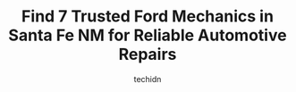 ---
layout: ampstory
image: https://images.unsplash.com/photo-1513219872556-78665cfff8bb?ixlib=rb-4.0.3&ixid=MnwxMjA3fDB8MHxwaG90by1wYWdlfHx8fGVufDB8fHx8&auto=format&fit=crop&w=640&h=853&q=80
author: techidn
featured: false
description: Looking for reliable and skilled Ford Mechanic in Santa Fe NM, USA? Your search ends here with the 7 best Ford Mechanic in town. With their expertise and commitment to delivering exceptional
title: Find 7 Trusted Ford Mechanics in Santa Fe NM for Reliable Automotive Repairs
cover:
   title: Find 7 Trusted Ford Mechanics in Santa Fe NM for Reliable Automotive Repairs
   subtitle: Rickpate
   background: https://images.unsplash.com/photo-1513219872556-78665cfff8bb?ixlib=rb-4.0.3&ixid=MnwxMjA3fDB8MHxwaG90by1wYWdlfHx8fGVufDB8fHx8&auto=format&fit=crop&w=640&h=853&q=80

pages: 
 - layout: thirds
   top: <h1>#1 Automotive Resources</h1>
   bottom: "<p>Matt at the front desk and the guys in the shop are very professional and extremely knowledgeable about what they are doing. After months and months of failed dealerships</p>"
   background: https://www.knot35.com/toplist/wp-content/uploads/2023/06/best-ford-mechanic-1-in-santa-fe-nm-1685832163.jpeg
   backgroundblur: true
 - layout: thirds
   top: <h1>#2 Automotive Professionals</h1>
   bottom: "<p>4230 Airport Rd Ste A, Santa Fe, NM 87507, United States</p>"
   background: https://www.knot35.com/toplist/wp-content/uploads/2023/06/best-ford-mechanic-2-in-santa-fe-nm-1685832164.jpeg
   cta:
      link: https://www.knot35.com/toplist/find-7-trusted-ford-mechanics-in-santa-fe-nm-for-reliable-automotive-repairs/
      text: Find 7 Trusted Ford Mechanics in Santa Fe NM for Reliable Automotive Repairs
 - layout: thirds
   top: <h1>#3 Angelos Auto Care & Repair</h1>
   bottom: "<p>2850 Rufina St STE F, Santa Fe, NM 87507, United States</p>"
   background: https://www.knot35.com/toplist/wp-content/uploads/2023/06/best-ford-mechanic-3-in-santa-fe-nm-1685832164.jpeg
   cta:
      link: https://www.knot35.com/toplist/find-7-trusted-ford-mechanics-in-santa-fe-nm-for-reliable-automotive-repairs/
      text: Find 7 Trusted Ford Mechanics in Santa Fe NM for Reliable Automotive Repairs
 - layout: thirds
   top: <h1>#4 FAST-FOREIGN Auto Services Techs</h1>
   bottom: "<p>2786 Agua Fria St, Santa Fe, NM 87507, United States</p>"
   background: https://images.unsplash.com/photo-1608501821300-4f99e58bba77?ixlib=rb-4.0.3&ixid=MnwxMjA3fDB8MHxwaG90by1wYWdlfHx8fGVufDB8fHx8&auto=format&fit=crop&w=640&h=853&q=80
   cta:
      link: https://www.knot35.com/toplist/find-7-trusted-ford-mechanics-in-santa-fe-nm-for-reliable-automotive-repairs/
      text: Find 7 Trusted Ford Mechanics in Santa Fe NM for Reliable Automotive Repairs
 - layout: thirds
   top: <h1>#5 Master Tech Auto Repair</h1>
   bottom: "<p>1221 Calle de Comercio, Santa Fe, NM 87507, United States</p>"
   background: https://images.unsplash.com/photo-1496096265110-f83ad7f96608?ixlib=rb-4.0.3&ixid=MnwxMjA3fDB8MHxwaG90by1wYWdlfHx8fGVufDB8fHx8&auto=format&fit=crop&w=640&h=853&q=80
   cta:
      link: https://www.knot35.com/toplist/find-7-trusted-ford-mechanics-in-santa-fe-nm-for-reliable-automotive-repairs/
      text: Find 7 Trusted Ford Mechanics in Santa Fe NM for Reliable Automotive Repairs
 - layout: thirds
   top: <h1>#6 CF Collision Center</h1>
   bottom: "<p>27726 W Frontage Rd, Santa Fe, NM 87507, United States</p>"
   background: https://images.unsplash.com/photo-1552083974-186346191183?ixlib=rb-4.0.3&ixid=MnwxMjA3fDB8MHxwaG90by1wYWdlfHx8fGVufDB8fHx8&auto=format&fit=crop&w=640&h=853&q=80
   cta:
      link: https://www.knot35.com/toplist/find-7-trusted-ford-mechanics-in-santa-fe-nm-for-reliable-automotive-repairs/
      text: Find 7 Trusted Ford Mechanics in Santa Fe NM for Reliable Automotive Repairs
 - layout: thirds
   top: <h1>#7 Alex Safety Lane</h1>
   bottom: "<p>1370 Pacheco St, Santa Fe, NM 87505, United States</p>"
   background: https://images.unsplash.com/photo-1546497974-b213c9efb599?ixlib=rb-4.0.3&ixid=MnwxMjA3fDB8MHxwaG90by1wYWdlfHx8fGVufDB8fHx8&auto=format&fit=crop&w=640&h=853&q=80
   cta:
      link: https://www.knot35.com/toplist/find-7-trusted-ford-mechanics-in-santa-fe-nm-for-reliable-automotive-repairs/
      text: Find 7 Trusted Ford Mechanics in Santa Fe NM for Reliable Automotive Repairs
 - layout: thirds
   middle: Continue reading...
   background: https://plus.unsplash.com/premium_photo-1664640458616-3c74f8cb4589?ixlib=rb-4.0.3&ixid=MnwxMjA3fDB8MHxwaG90by1wYWdlfHx8fGVufDB8fHx8&auto=format&fit=crop&w=640&h=853&q=80
   cta:
      link: https://www.knot35.com/toplist/find-7-trusted-ford-mechanics-in-santa-fe-nm-for-reliable-automotive-repairs/
      text: Find 7 Trusted Ford Mechanics in Santa Fe NM for Reliable Automotive Repairs
      
---